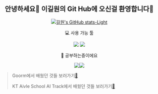 <div align="center">
 
## 안녕하세요👋 이길원의 Git Hub에 오신걸 환영합니다:pray:

 [![길원's GitHub stats-Light](https://github-readme-stats.vercel.app/api?username=ROADwon&show_icons=true&theme=default#gh-light-mode-only)](https://github.com/ROADwon/github-readme-stats#gh-light-mode-only)
 
 
 :computer: 사용 가능 툴 
 
<a href="클릭시 이동할 링크" target="_blank"><img src="https://img.shields.io/badge/Python-3776AB?style=flat-square&logo=Python&logoColor=white"/></a> <a href="클릭시 이동할 링크" target="_blank"><img src="https://img.shields.io/badge/Arduino-00979D?style=flat-square&logo=Arduino&logoColor=white"/></a>

:pencil: 공부하는중이에요

<a href="클릭시 이동할 링크" target="_blank"><img src="https://img.shields.io/badge/Django-092E20?style=flat-square&logo=Django&logoColor=white"/></a><a href="클릭시 이동할 링크" target="_blank"><img src="https://img.shields.io/badge/TensorFlow-FF6F00?style=flat-square&logo=TensorFlow&logoColor=white"/></a>
</div>

> Goorm에서 배웠던 것들 보러가기[🔖](https://github.com/ROADwon/Goorm_AI)
> 
> KT Aivle School AI Track에서 배웠던 것들 보러가기[🔖](https://github.com/ROADwon/Aivle_3rd)

